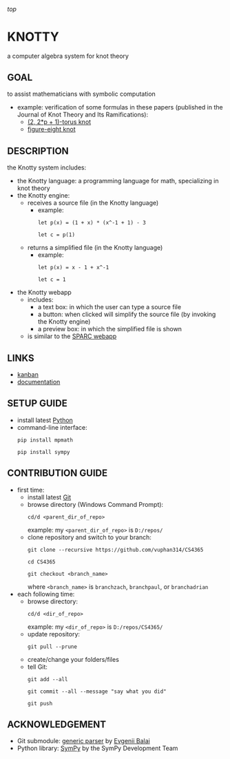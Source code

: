 <h6>top

# KNOTTY
a computer algebra system for knot theory

## GOAL
to assist mathematicians with symbolic computation
- example: verification of some formulas in these papers (published in the Journal of Knot Theory and Its Ramifications):
	- [(2, 2*p + 1)-torus knot][paperTorus]
	- [figure-eight knot][paperFigure8]

## DESCRIPTION
the Knotty system includes:
- the Knotty language: a programming language for math, specializing in knot theory
- the Knotty engine:
	- receives a source file (in the Knotty language)
		-	example:
			```
			let p(x) = (1 + x) * (x^-1 + 1) - 3

			let c = p(1)

			```
	- returns a simplified file (in the Knotty language)
		-	example:
			```
			let p(x) = x - 1 + x^-1

			let c = 1

			```
- the Knotty webapp
	-	includes:
		- a text box: in which the user can type a source file
		- a button: when clicked will simplify the source file (by invoking the Knotty engine)
		- a preview box: in which the simplified file is shown
	-	is similar to the [SPARC webapp][sparcWeb]

## LINKS
- [kanban][trello]
- [documentation][onedrive]

## SETUP GUIDE
- install latest [Python][pythonDownload]
- command-line interface:
	```
	pip install mpmath

	pip install sympy

	```

## CONTRIBUTION GUIDE
- first time:
	- install latest [Git][gitDownload]
	- browse directory (Windows Command Prompt):
		```
		cd/d <parent_dir_of_repo>

		```
		example: my `<parent_dir_of_repo>` is `D:/repos/`
	- clone repository and switch to your branch:
		```
		git clone --recursive https://github.com/vuphan314/CS4365

		cd CS4365

		git checkout <branch_name>

		```
		where `<branch_name>` is `branchzach`, `branchpaul`, or `branchadrian`
- each following time:
	-	browse directory:
		```
		cd/d <dir_of_repo>

		```
		example: my `<dir_of_repo>` is `D:/repos/CS4365/`
	- update repository:
		```
		git pull --prune

		```
	- create/change your folders/files
	- tell Git:
		```
		git add --all

		git commit --all --message "say what you did"

		git push

		```

## ACKNOWLEDGEMENT
- Git submodule: [generic parser][gitmodules] by [Evgenii Balai][evgeniiGithub]
- Python library: [SymPy][sympyHome] by the SymPy Development Team

[paperTorus]:
http://www.math.ttu.edu/~rgelca/gs6.pdf
[paperFigure8]:
http://www.math.ttu.edu/~rgelca/jr5.pdf

[sparcWeb]:
http://ec2-52-25-88-7.us-west-2.compute.amazonaws.com/

[trello]:
https://trello.com/b/tCAfkInX
[onedrive]:
https://1drv.ms/f/s!Asl14HFRStFKgZlSAvo01o3toU9ISg

[pythonDownload]:
https://www.python.org/downloads/

[gitDownload]:
https://git-scm.com/downloads

[gitmodules]:
https://github.com/vuphan314/CS4365/blob/master/.gitmodules
[evgeniiGithub]:
https://github.com/iensen
[sympyHome]:
http://www.sympy.org/en/index.html
